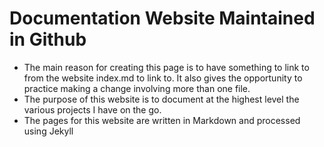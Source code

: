 # Documentation Website Maintained in Github
* The main reason for creating this page is to have something to link to from the website index.md to link to. 
It also gives the opportunity to practice making a change involving more than one file. 
* The purpose of this website is to document at the highest level the various projects I have on the go.
* The pages for this website are written in Markdown and processed using Jekyll
